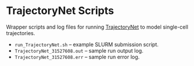 # TrajectoryNet Scripts

Wrapper scripts and log files for running [TrajectoryNet](https://github.com/KrishnaswamyLab/TrajectoryNet) to model single-cell trajectories.

- `run_TrajectoryNet.sh` – example SLURM submission script.
- `TrajectoryNet_31527608.out` – sample run output log.
- `TrajectoryNet_31527608.err` – sample run error log.
